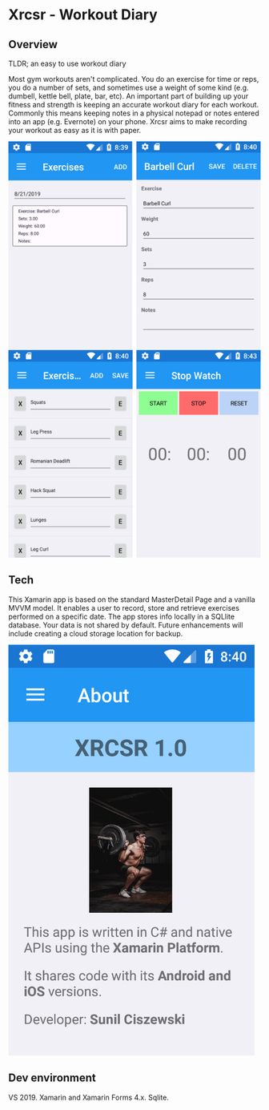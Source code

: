 # Xrcsr - Workout Diary

## Overview
TLDR; an easy to use workout diary 

Most gym workouts aren't complicated. You do an exercise for time or reps, you do a number of sets, and sometimes use a weight of some kind (e.g. dumbell, kettle bell, plate, bar, etc). An important part of building up your fitness and strength is keeping an accurate workout diary for each workout. Commonly this means keeping notes in a physical notepad or notes entered into an app (e.g. Evernote) on your phone. Xrcsr aims to make recording your workout as easy as it is with paper.

![alt text](https://github.com/sunil-c/workoutmobile/blob/master/combo_sh.png "Screens")

## Tech
This Xamarin app is based on the standard MasterDetail Page and a vanilla MVVM model. It enables a user to record, store and retrieve exercises performed on a specific date. The app stores info locally in a SQLlite database. Your data is not shared by default. Future enhancements will include creating a cloud storage location for backup.

![alt text](https://github.com/sunil-c/workoutmobile/blob/master/about_page.jpg "About Page")

## Dev environment
VS 2019. Xamarin and Xamarin Forms 4.x. Sqlite.
